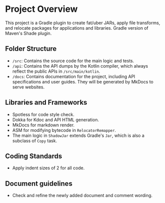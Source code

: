 # Project Overview

This project is a Gradle plugin to create fat/uber JARs, apply file transforms, and relocate packages for applications and libraries. Gradle version of Maven's Shade plugin.

## Folder Structure

- `/src`: Contains the source code for the main logic and tests.
- `/api`: Contains the API dumps by the Kotlin compiler, which always reflect the public APIs in `/src/main/kotlin`.
- `/docs`: Contains documentation for the project, including API specifications and user guides. They will be generated by MkDocs to serve websites.

## Libraries and Frameworks

- Spotless for code style check.
- Dokka for Kdoc and API HTML generation.
- MkDocs for markdown render.
- ASM for modifying bytecode in `RelocatorRemapper`.
- The main logic in `ShadowJar` extends Gradle's `Jar`, which is also a subclass of `Copy` task.

## Coding Standards

- Apply indent sizes of 2 for all code.

## Document guidelines

- Check and refine the newly added document and comment wording.
